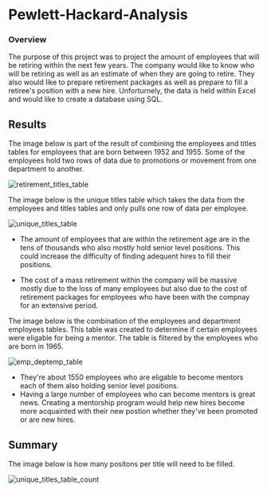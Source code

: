 # Pewlett-Hackard-Analysis

### Overview
The purpose of this project was to project the amount of employees that will be retiring within the next few years. The company would like to know who will be retiring as well as an estimate of when they are going to retire. They also would like to prepare retirement packages as well as prepare to fill a retiree's position with a new hire. Unforturnely, the data is held within Excel and would like to create a database using SQL. 

## Results

The image below is part of the result of combining the employees and titles tables for employees that are born between 1952 and 1955. Some of the employees hold two rows of data due to promotions or movement from one department to another. 

![retirement_titles_table](https://user-images.githubusercontent.com/87910875/137645169-2f2fc51f-d0c2-4437-b116-d6e13b0fe818.png)

The image below is the unique titles table which takes the data from the employees and titles tables and only pulls one row of data per employee.

![unique_titles_table](https://user-images.githubusercontent.com/87910875/137645486-8a7d46b2-0817-42f6-9567-f14f4fbb2ec9.png)

  * The amount of employees that are within the retirement age are in the tens of thousands who also mostly hold senior level positions. This could increase the difficulty     of finding adequent hires to fill their positions.
  
  * The cost of a mass retirement within the company will be massive mostly due to the loss of many employees but also due to the cost of retirement packages for        employees who have been with the compnay for an extensive period.
 
The image below is the combination of the employees and department employees tables. This table was created to determine if certain employees were eligable for being a mentor. The table is filtered by the employees who are born in 1965.

![emp_deptemp_table](https://user-images.githubusercontent.com/87910875/137645679-043dce7f-3694-40da-af65-5a918c2a4e24.png)
  
  * They're about 1550 employees who are eligable to become mentors each of them also holding senior level positions.
  * Having a large number of employees who can become mentors is great news. Creating a mentorship program would help new hires become more acquainted with their new postion whether they've been promoted or are new hires.

## Summary

The image below is how many positons per title will need to be filled.

![unique_titles_table_count](https://user-images.githubusercontent.com/87910875/137645877-018ed98a-fe91-4184-889c-d144dd03bf80.png)

